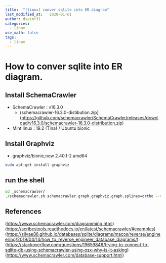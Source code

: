 ```yaml
---
title:  "[linux] conver sqlite into ER diagram"
last_modified_at:   2020-01-01
author: dsaint31
categories: 
  - linux
use_math: false
tags: 
  - linux 
---
```


# How to conver sqlite into ER diagram. 

## Install SchemaCrawler

* SchemaCrawler : v16.3.0
   * (schemacrawler-16.3.0-distibution.zip](https://github.com/schemacrawler/SchemaCrawler/releases/download/v16.3.0/schemacrawler-16.3.0-distribution.zip)
* Mint linux : 19.2 (Tina) / Ubuntu bionic

## Install Graphviz

* graphviz/bionic,now 2.40.1-2 amd64

```bash
sudo apt-get install graphviz
```

## run the shell

```bash
cd _schemacrawler/
./schemacrawler.sh schemacrawler.graph.graphviz.graph.splines=ortho --command schema --output-format png -loglevel=CONFIG --server sqlite --database /home/dsaint31/Projects/DentisAI/dstagram1/db.sqlite3 --info-level=maximum --output-file test.png schemacrawler.format.no_schema_colors=true
```

## References

(https://www.schemacrawler.com/diagramming.html)
(https://scribestools.readthedocs.io/en/latest/schemacrawler/#examples)
(https://silvae86.github.io/databases/sqlite/diagrams/macos/reverse/engineering/2019/04/14/how_to_reverse_engineer_database_diagrams/)
(https://stackoverflow.com/questions/19659846/trying-to-connect-to-sqlite-db-using-schemacrawler-using-osx-why-is-it-asking)
(https://www.schemacrawler.com/database-support.html)
